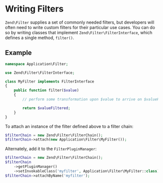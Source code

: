 # Writing Filters

`Zend\Filter` supplies a set of commonly needed filters, but developers will
often need to write custom filters for their particular use cases. You can do
so by writing classes that implement `Zend\Filter\FilterInterface`, which
defines a single method, `filter()`.

## Example

```php
namespace Application\Filter;

use Zend\Filter\FilterInterface;

class MyFilter implements FilterInterface
{
    public function filter($value)
    {
        // perform some transformation upon $value to arrive on $valueFiltered

        return $valueFiltered;
    }
}
```

To attach an instance of the filter defined above to a filter chain:

```php
$filterChain = new Zend\Filter\FilterChain();
$filterChain->attach(new Application\Filter\MyFilter());
```

Alternately, add it to the `FilterPluginManager`:

```php
$filterChain = new Zend\Filter\FilterChain();
$filterChain
    ->getPluginManager()
    ->setInvokableClass('myfilter', Application\Filter\MyFilter::class)
$filterChain->attachByName('myfilter');
```
